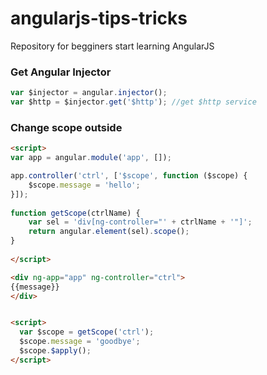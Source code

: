 # angularjs-tips-tricks
Repository for begginers start learning AngularJS
### Get Angular Injector
```javascript
var $injector = angular.injector();
var $http = $injector.get('$http'); //get $http service
```

### Change scope outside
```html
<script>
var app = angular.module('app', []);

app.controller('ctrl', ['$scope', function ($scope) {
    $scope.message = 'hello';
}]);
  
function getScope(ctrlName) {
    var sel = 'div[ng-controller="' + ctrlName + '"]';
    return angular.element(sel).scope();
}
  
</script>

<div ng-app="app" ng-controller="ctrl">
{{message}}
</div>


<script>
  var $scope = getScope('ctrl');
  $scope.message = 'goodbye';
  $scope.$apply();
</script>
```
